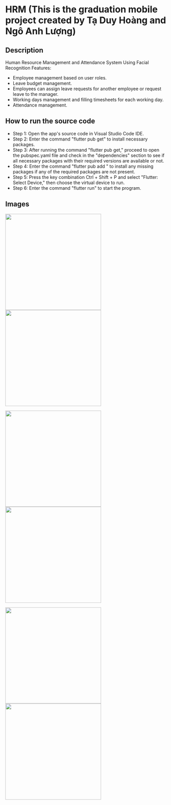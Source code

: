 # HRM (This is the graduation mobile project created by Tạ Duy Hoàng and Ngô Anh Lượng)
## Description
Human Resource Management and Attendance System Using Facial Recognition
Features:
  * Employee management based on user roles.
  * Leave budget management.
  * Employees can assign leave requests for another employee or request leave to the manager.
  * Working days management and filling timesheets for each working day.
  * Attendance management.
## How to run the source code
  * Step 1: Open the app's source code in Visual Studio Code IDE.
  * Step 2: Enter the command "flutter pub get" to install necessary packages.
  * Step 3: After running the command "flutter pub get," proceed to open the pubspec.yaml file and check in the "dependencies" section to see if all necessary packages with their required versions are available or not.
  * Step 4: Enter the command "flutter pub add <package name>" to install any missing packages if any of the required packages are not present.
  * Step 5: Press the key combination Ctrl + Shift + P and select "Flutter: Select Device," then choose the virtual device to run.
  * Step 6: Enter the command "flutter run" to start the program.
## Images
<p float="center">
  <img src="https://github.com/user*attachments/assets/689b4e16-59a5-424d-93dc-b8b322cd7d69" width="300"/>
  <img src="[https://github.com/user-attachments/assets/22df1be3-c0bb-403f-83c7-969e43f7dc8d](https://github.com/user-attachments/assets/22df1be3-c0bb-403f-83c7-969e43f7dc8d)" width="300"/> 
</p>

<p float="center">
  <img src="https://github.com/user-attachments/assets/0571c8d2-8224-4538-86a8-3a15b61604ee" width="300"/>
  <img src="https://github.com/user-attachments/assets/cee0f387-1bc1-4a93-a55c-e2539190c8d6" width="300"/> 
</p>

<p float="center">
  <img src="https://github.com/user-attachments/assets/5b2f0225-e777-4ee0-a05e-93dd95118829" width="300"/>
  <img src="https://github.com/user-attachments/assets/143a3132-686d-4505-8e99-6b21db4b40dd" width="300"/> 
</p>

